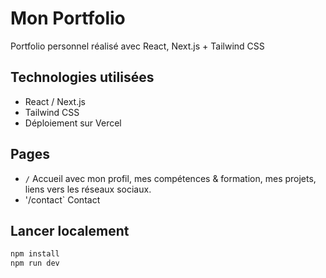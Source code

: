 # Mon Portfolio

Portfolio personnel réalisé avec React, Next.js + Tailwind CSS

## Technologies utilisées

- React / Next.js
- Tailwind CSS
- Déploiement sur Vercel

## Pages

- `/` Accueil avec mon profil, mes compétences & formation, mes projets, liens vers les réseaux sociaux.
- '/contact` Contact

## Lancer localement

```bash
npm install
npm run dev
```
